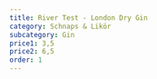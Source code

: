 ```yaml
---
title: River Test - London Dry Gin
category: Schnaps & Likör
subcategory: Gin
price1: 3,5
price2: 6,5
order: 1
---
```

